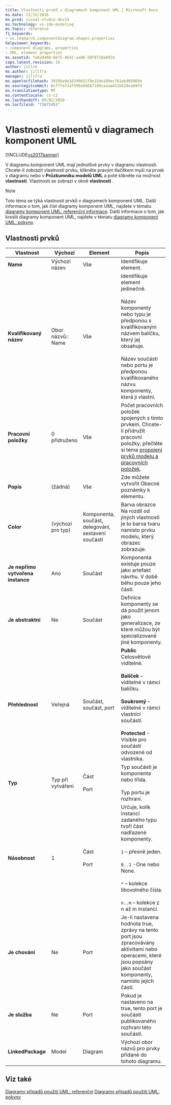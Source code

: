 ```yaml
---
title: Vlastnosti prvků v diagramech komponent UML | Microsoft Docs
ms.date: 11/15/2016
ms.prod: visual-studio-dev14
ms.technology: vs-ide-modeling
ms.topic: reference
f1_keywords:
- vs.teamarch.componentdiagram.shapes.properties
helpviewer_keywords:
- component diagrams, properties
- UML, element properties
ms.assetid: fa0a9460-6675-4642-aa00-50f8719a892d
caps.latest.revision: 16
author: jillre
ms.author: jillfra
manager: jillfra
ms.openlocfilehash: 39350a9e1d340651f8e15de109ecf61eb98996bb
ms.sourcegitcommit: 6cfffa72af599a9d667249caaaa411bb28ea69fd
ms.translationtype: MT
ms.contentlocale: cs-CZ
ms.lasthandoff: 09/02/2020
ms.locfileid: "72671452"
---
```

# <a name="properties-of-elements-on-uml-component-diagrams"></a>Vlastnosti elementů v diagramech komponent UML
[!INCLUDE[vs2017banner](../includes/vs2017banner.md)]

V diagramu komponent UML mají jednotlivé prvky v diagramu vlastnosti. Chcete-li zobrazit vlastnosti prvku, klikněte pravým tlačítkem myši na prvek v diagramu nebo v **Průzkumníku modelů UML** a poté klikněte na možnost **vlastnosti**. Vlastnosti se zobrazí v okně **vlastnosti** .

> [!NOTE]
> Toto téma se týká vlastností prvků v diagramech komponent UML. Další informace o tom, jak číst diagramy komponent UML, najdete v tématu [diagramy komponent UML: referenční informace](../modeling/uml-component-diagrams-reference.md). Další informace o tom, jak kreslit diagramy komponent UML, najdete v tématu [diagramy komponent UML: pokyny](../modeling/uml-component-diagrams-guidelines.md).

## <a name="properties-of-elements"></a>Vlastnosti prvků

|Vlastnost|Výchozí|Element|Popis|
|--------------|-------------|-------------|-----------------|
|**Name**|Výchozí název|Vše|Identifikuje element.|
|**Kvalifikovaný název**|Obor názvů:: Name|Vše|Identifikuje element jedinečně.<br /><br /> Název komponenty nebo typu je předponou s kvalifikovaným názvem balíčku, který jej obsahuje.<br /><br /> Název součásti nebo portu je předponou kvalifikovaného názvu komponenty, která ji vlastní.|
|**Pracovní položky**|0 přidruženo|Vše|Počet pracovních položek spojených s tímto prvkem. Chcete-li přidružit pracovní položky, přečtěte si téma [propojení prvků modelu a pracovních položek](../modeling/link-model-elements-and-work-items.md).|
|**Popis**|(žádná)|Vše|Zde můžete vytvořit Obecné poznámky k elementu.|
|**Color**|(výchozí pro typ)|Komponenta, součást, delegování, sestavení součásti|Barva obrazce Na rozdíl od jiných vlastností je to barva tvaru namísto prvku modelu, který obrazec zobrazuje.|
|**Je nepřímo vytvořena instance**|Ano|Součást|Komponenta existuje pouze jako artefakt návrhu. V době běhu pouze jeho části.|
|**Je abstraktní**|Ne|Součást|Definice komponenty se dá použít jenom jako generalizace, ze které můžou být specializované jiné komponenty.|
|**Přehlednost**|Veřejná|Součást, součást, port|**Public** Celosvětově viditelné.<br /><br /> **Balíček** – viditelné v rámci balíčku.<br /><br /> **Soukromý** – viditelné v rámci vlastnící součásti.<br /><br /> **Protected** -Visible pro součásti odvozené od vlastníka.|
|**Typ**|Typ při vytváření|Část<br /><br /> Port|Typ součásti je komponenta nebo třída.<br /><br /> Typ portu je rozhraní.|
|**Násobnost**|1|Část<br /><br /> Port|Určuje, kolik instancí zadaného typu tvoří část nadřazené komponenty.<br /><br /> `1` – přesně jeden.<br /><br /> `0..1` -One nebo None.<br /><br /> `*` – kolekce libovolného čísla.<br /><br /> `n..m` – kolekce z n až m instancí.|
|**Je chování**|Ne|Port|Je-li nastavena hodnota true, zprávy na tento port jsou zpracovávány aktivitami nebo operacemi, které jsou popsány jako součást komponenty, namísto jejích částí.|
|**Je služba**|Ne|Port|Pokud je nastaveno na true, tento port je součástí publikovaného rozhraní této součásti.|
|**LinkedPackage**|Model|Diagram|Výchozí obor názvů pro prvky přidané do tohoto diagramu.|

## <a name="see-also"></a>Viz také
 [Diagramy případů použití UML: referenční](../modeling/uml-use-case-diagrams-reference.md) [Diagramy případů použití UML: pokyny](../modeling/uml-use-case-diagrams-guidelines.md)

